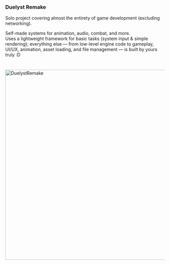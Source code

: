 ### Duelyst Remake

Solo project covering almost the entirety of game development (excluding networking).

Self-made systems for animation, audio, combat, and more.  
Uses a lightweight framework for basic tasks (system input & simple rendering); everything else — from low-level engine code to gameplay, UI/UX, animation, asset loading, and file management — is built by yours truly :D
# 

<img width="800" height="600" alt="DuelystRemake" src="https://github.com/user-attachments/assets/7ccfda38-7949-433c-baf3-b974f0ad03ae" />
